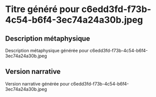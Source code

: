 # Titre généré pour c6edd3fd-f73b-4c54-b6f4-3ec74a24a30b.jpeg

## Description métaphysique
Description métaphysique générée pour c6edd3fd-f73b-4c54-b6f4-3ec74a24a30b.jpeg

## Version narrative
Version narrative générée pour c6edd3fd-f73b-4c54-b6f4-3ec74a24a30b.jpeg
